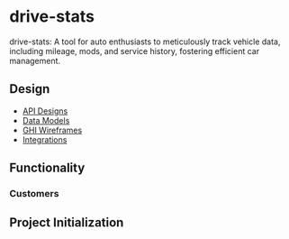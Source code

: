 # drive-stats
drive-stats: A tool for auto enthusiasts to meticulously track vehicle data, including mileage, mods, and service history, fostering efficient car management.

## Design

- [API Designs]()
- [Data Models]()
- [GHI Wireframes]()
- [Integrations]()

## Functionality

### Customers

## Project Initialization
